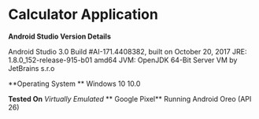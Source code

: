 # Calculator Application #
**Android Studio Version Details**

Android Studio 3.0
Build #AI-171.4408382, built on October 20, 2017
JRE: 1.8.0_152-release-915-b01 amd64
JVM: OpenJDK 64-Bit Server VM by JetBrains s.r.o

**Operating System **
Windows 10 10.0

**Tested On**
*Virtually Emulated* ** Google Pixel** Running Android Oreo (API 26)
